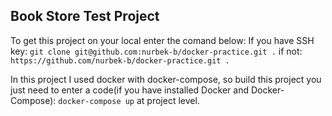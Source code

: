## Book Store Test Project

To get this project on your local enter the comand below:
If you have SSH key:
`git clone git@github.com:nurbek-b/docker-practice.git .`
if not:
`https://github.com/nurbek-b/docker-practice.git .`

In this project I used docker with docker-compose, so build this project
you just need to enter a code(if you have installed Docker and Docker-Compose):
`docker-compose up` at project level.


